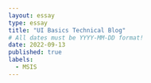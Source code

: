 ```yaml
---
layout: essay
type: essay
title: "UI Basics Technical Blog"
# All dates must be YYYY-MM-DD format!
date: 2022-09-13
published: true
labels:
  - MSIS
---
```



